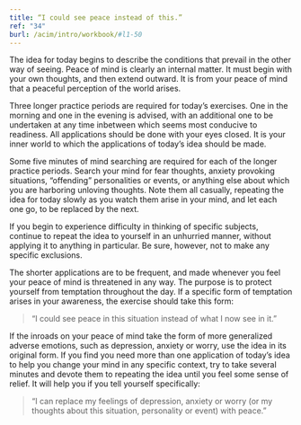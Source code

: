 ```yaml
---
title: “I could see peace instead of this.”
ref: "34"
burl: /acim/intro/workbook/#l1-50
---
```


The idea for today begins to describe the conditions that prevail in the
other way of seeing. Peace of mind is clearly an internal matter. It
must begin with your own thoughts, and then extend outward. It is from
your peace of mind that a peaceful perception of the world arises.

Three longer practice periods are required for today’s exercises. One in
the morning and one in the evening is advised, with an additional one to
be undertaken at any time inbetween which seems most conducive to
readiness. All applications should be done with your eyes closed. It is
your inner world to which the applications of today’s idea should be
made.

Some five minutes of mind searching are required for each of the longer
practice periods. Search your mind for fear thoughts, anxiety provoking
situations, “offending” personalities or events, or anything else about
which you are harboring unloving thoughts. Note them all casually,
repeating the idea for today slowly as you watch them arise in your
mind, and let each one go, to be replaced by the next.

If you begin to experience difficulty in thinking of specific subjects,
continue to repeat the idea to yourself in an unhurried manner, without
applying it to anything in particular. Be sure, however, not to make any
specific exclusions.

The shorter applications are to be frequent, and made whenever you feel
your peace of mind is threatened in any way. The purpose is to protect
yourself from temptation throughout the day. If a specific form of
temptation arises in your awareness, the exercise should take this form:

> “I could see peace in this situation instead of what I now see in
> it.”

If the inroads on your peace of mind take the form of more generalized
adverse emotions, such as depression, anxiety or worry, use the idea in
its original form. If you find you need more than one application of
today’s idea to help you change your mind in any specific context, try
to take several minutes and devote them to repeating the idea until you
feel some sense of relief. It will help you if you tell yourself
specifically:

> “I can replace my feelings of depression, anxiety or worry (or my
> thoughts about this situation, personality or event) with peace.”

